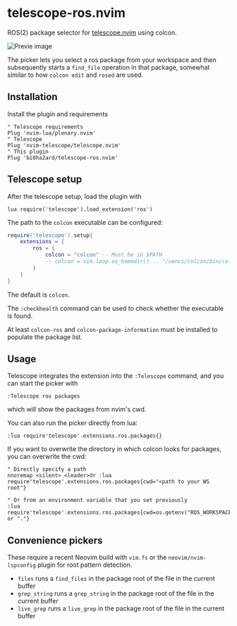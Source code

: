 # telescope-ros.nvim

ROS(2) package selector for [telescope.nvim](https://github.com/nvim-telescope/telescope.nvim) using colcon.

![Previe image](preview.gif)

The picker lets you select a ros package from your workspace and then subsequently starts a `find_file` operation in that package, somewhat similar to how `colcon edit` and `rosed` are used.

## Installation

Install the plugin and requirements

```
" Telescope requirements
Plug 'nvim-lua/plenary.nvim'
" Telescope
Plug 'nvim-telescope/telescope.nvim'
" This plugin
Plug 'bi0ha2ard/telescope-ros.nvim'
```

## Telescope setup

After the telescope setup, load the plugin with

```
lua require('telescope').load_extension('ros')
```

The path to the `colcon` executable can be configured:

```lua
require('telescope').setup{
    extensions = {
        ros = {
            colcon = "colcon" -- Must be in $PATH
            -- colcon = vim.loop.os_homedir() .. "/venvs/colcon/bin/colcon", -- or run directly from a venv
        }
    }
}
```

The default is `colcon`.

The `:checkhealth` command can be used to check whether the executable is found.

At least `colcon-ros` and `colcon-package-information` must be installed to populate the package list.

## Usage

Telescope integrates the extension into the `:Telescope` command, and you can start the picker with
```
:Telescope ros packages
```
which will show the packages from nvim's cwd.

You can also run the picker directly from lua:
```vim
:lua require'telescope'.extensions.ros.packages{}

```

If you want to overwrite the directory in which colcon looks for packages, you can overwrite the cwd:
```vim
" Directly specify a path
nnoremap <silent> <leader>dr :lua require'telescope'.extensions.ros.packages{cwd="<path to your WS root"}

" Or from an environment variable that you set previously
:lua require'telescope'.extensions.ros.packages{cwd=os.getenv("ROS_WORKSPACE") or "."}

```

## Convenience pickers
These require a recent Neovim build with `vim.fs` or the `neovim/nvim-lspconfig` plugin for root pattern detection.

- `files` runs a `find_files` in the package root of the file in the current buffer
- `grep_string` runs a `grep_string` in the package root of the file in the current buffer
- `live_grep` runs a `live_grep` in the package root of the file in the current buffer
